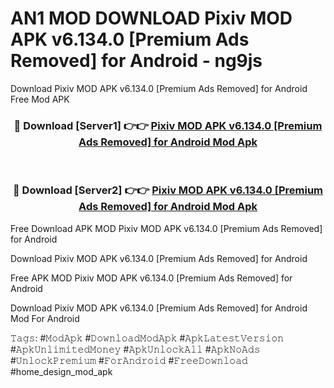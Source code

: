 # AN1 MOD DOWNLOAD Pixiv MOD APK v6.134.0 [Premium Ads Removed] for Android - ng9js
Download Pixiv MOD APK v6.134.0 [Premium Ads Removed] for Android Free Mod APK

<div align="center">
<h3>🔴 Download [Server1] 👉👉 <a href="https://apk-comot.site?title=Pixiv_MOD_APK_v6.134.0_[Premium_Ads_Removed]_for_Android">Pixiv MOD APK v6.134.0 [Premium Ads Removed] for Android Mod Apk</a></h3><br>

<h3>🔴 Download [Server2] 👉👉 <a href="https://apk-comot.site?title=Pixiv_MOD_APK_v6.134.0_[Premium_Ads_Removed]_for_Android">Pixiv MOD APK v6.134.0 [Premium Ads Removed] for Android Mod Apk</a></h3>
</div>


Free Download APK MOD Pixiv MOD APK v6.134.0 [Premium Ads Removed] for Android

Download Pixiv MOD APK v6.134.0 [Premium Ads Removed] for Android 

Free APK MOD Pixiv MOD APK v6.134.0 [Premium Ads Removed] for Android 

Download Pixiv MOD APK v6.134.0 [Premium Ads Removed] for Android Mod For Android

𝚃𝚊𝚐𝚜: #𝙼𝚘𝚍𝙰𝚙𝚔 #𝙳𝚘𝚠𝚗𝚕𝚘𝚊𝚍𝙼𝚘𝚍𝙰𝚙𝚔 #𝙰𝚙𝚔𝙻𝚊𝚝𝚎𝚜𝚝𝚅𝚎𝚛𝚜𝚒𝚘𝚗 #𝙰𝚙𝚔𝚄𝚗𝚕𝚒𝚖𝚒𝚝𝚎𝚍𝙼𝚘𝚗𝚎𝚢 #𝙰𝚙𝚔𝚄𝚗𝚕𝚘𝚌𝚔𝙰𝚕𝚕 #𝙰𝚙𝚔𝙽𝚘𝙰𝚍𝚜 #𝚄𝚗𝚕𝚘𝚌𝚔𝙿𝚛𝚎𝚖𝚒𝚞𝚖 #𝙵𝚘𝚛𝙰𝚗𝚍𝚛𝚘𝚒𝚍 #𝙵𝚛𝚎𝚎𝙳𝚘𝚠𝚗𝚕𝚘𝚊𝚍 #home_design_mod_apk